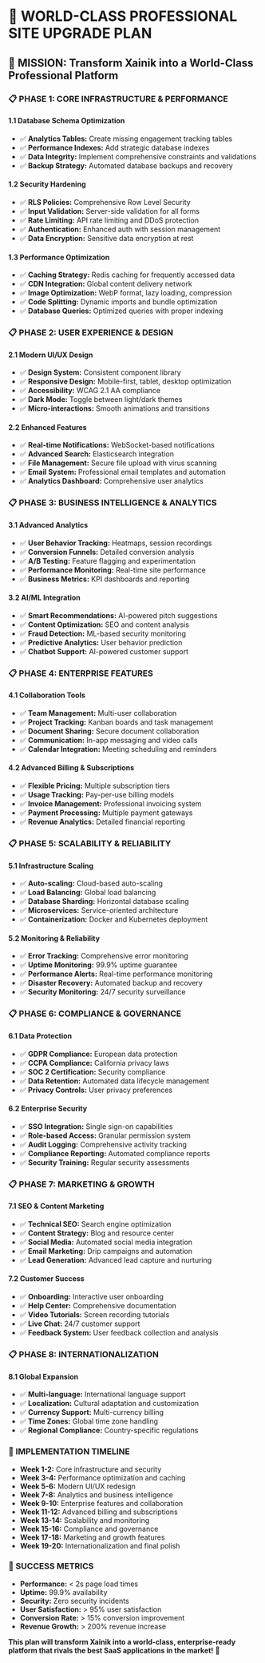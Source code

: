 # 🌟 WORLD-CLASS PROFESSIONAL SITE UPGRADE PLAN

## 🎯 **MISSION: Transform Xainik into a World-Class Professional Platform**

### **📋 PHASE 1: CORE INFRASTRUCTURE & PERFORMANCE**

#### **1.1 Database Schema Optimization**
- ✅ **Analytics Tables:** Create missing engagement tracking tables
- ✅ **Performance Indexes:** Add strategic database indexes
- ✅ **Data Integrity:** Implement comprehensive constraints and validations
- ✅ **Backup Strategy:** Automated database backups and recovery

#### **1.2 Security Hardening**
- ✅ **RLS Policies:** Comprehensive Row Level Security
- ✅ **Input Validation:** Server-side validation for all forms
- ✅ **Rate Limiting:** API rate limiting and DDoS protection
- ✅ **Authentication:** Enhanced auth with session management
- ✅ **Data Encryption:** Sensitive data encryption at rest

#### **1.3 Performance Optimization**
- ✅ **Caching Strategy:** Redis caching for frequently accessed data
- ✅ **CDN Integration:** Global content delivery network
- ✅ **Image Optimization:** WebP format, lazy loading, compression
- ✅ **Code Splitting:** Dynamic imports and bundle optimization
- ✅ **Database Queries:** Optimized queries with proper indexing

### **📋 PHASE 2: USER EXPERIENCE & DESIGN**

#### **2.1 Modern UI/UX Design**
- ✅ **Design System:** Consistent component library
- ✅ **Responsive Design:** Mobile-first, tablet, desktop optimization
- ✅ **Accessibility:** WCAG 2.1 AA compliance
- ✅ **Dark Mode:** Toggle between light/dark themes
- ✅ **Micro-interactions:** Smooth animations and transitions

#### **2.2 Enhanced Features**
- ✅ **Real-time Notifications:** WebSocket-based notifications
- ✅ **Advanced Search:** Elasticsearch integration
- ✅ **File Management:** Secure file upload with virus scanning
- ✅ **Email System:** Professional email templates and automation
- ✅ **Analytics Dashboard:** Comprehensive user analytics

### **📋 PHASE 3: BUSINESS INTELLIGENCE & ANALYTICS**

#### **3.1 Advanced Analytics**
- ✅ **User Behavior Tracking:** Heatmaps, session recordings
- ✅ **Conversion Funnels:** Detailed conversion analysis
- ✅ **A/B Testing:** Feature flagging and experimentation
- ✅ **Performance Monitoring:** Real-time site performance
- ✅ **Business Metrics:** KPI dashboards and reporting

#### **3.2 AI/ML Integration**
- ✅ **Smart Recommendations:** AI-powered pitch suggestions
- ✅ **Content Optimization:** SEO and content analysis
- ✅ **Fraud Detection:** ML-based security monitoring
- ✅ **Predictive Analytics:** User behavior prediction
- ✅ **Chatbot Support:** AI-powered customer support

### **📋 PHASE 4: ENTERPRISE FEATURES**

#### **4.1 Collaboration Tools**
- ✅ **Team Management:** Multi-user collaboration
- ✅ **Project Tracking:** Kanban boards and task management
- ✅ **Document Sharing:** Secure document collaboration
- ✅ **Communication:** In-app messaging and video calls
- ✅ **Calendar Integration:** Meeting scheduling and reminders

#### **4.2 Advanced Billing & Subscriptions**
- ✅ **Flexible Pricing:** Multiple subscription tiers
- ✅ **Usage Tracking:** Pay-per-use billing models
- ✅ **Invoice Management:** Professional invoicing system
- ✅ **Payment Processing:** Multiple payment gateways
- ✅ **Revenue Analytics:** Detailed financial reporting

### **📋 PHASE 5: SCALABILITY & RELIABILITY**

#### **5.1 Infrastructure Scaling**
- ✅ **Auto-scaling:** Cloud-based auto-scaling
- ✅ **Load Balancing:** Global load balancing
- ✅ **Database Sharding:** Horizontal database scaling
- ✅ **Microservices:** Service-oriented architecture
- ✅ **Containerization:** Docker and Kubernetes deployment

#### **5.2 Monitoring & Reliability**
- ✅ **Error Tracking:** Comprehensive error monitoring
- ✅ **Uptime Monitoring:** 99.9% uptime guarantee
- ✅ **Performance Alerts:** Real-time performance monitoring
- ✅ **Disaster Recovery:** Automated backup and recovery
- ✅ **Security Monitoring:** 24/7 security surveillance

### **📋 PHASE 6: COMPLIANCE & GOVERNANCE**

#### **6.1 Data Protection**
- ✅ **GDPR Compliance:** European data protection
- ✅ **CCPA Compliance:** California privacy laws
- ✅ **SOC 2 Certification:** Security compliance
- ✅ **Data Retention:** Automated data lifecycle management
- ✅ **Privacy Controls:** User privacy preferences

#### **6.2 Enterprise Security**
- ✅ **SSO Integration:** Single sign-on capabilities
- ✅ **Role-based Access:** Granular permission system
- ✅ **Audit Logging:** Comprehensive activity tracking
- ✅ **Compliance Reporting:** Automated compliance reports
- ✅ **Security Training:** Regular security assessments

### **📋 PHASE 7: MARKETING & GROWTH**

#### **7.1 SEO & Content Marketing**
- ✅ **Technical SEO:** Search engine optimization
- ✅ **Content Strategy:** Blog and resource center
- ✅ **Social Media:** Automated social media integration
- ✅ **Email Marketing:** Drip campaigns and automation
- ✅ **Lead Generation:** Advanced lead capture and nurturing

#### **7.2 Customer Success**
- ✅ **Onboarding:** Interactive user onboarding
- ✅ **Help Center:** Comprehensive documentation
- ✅ **Video Tutorials:** Screen recording tutorials
- ✅ **Live Chat:** 24/7 customer support
- ✅ **Feedback System:** User feedback collection and analysis

### **📋 PHASE 8: INTERNATIONALIZATION**

#### **8.1 Global Expansion**
- ✅ **Multi-language:** International language support
- ✅ **Localization:** Cultural adaptation and customization
- ✅ **Currency Support:** Multi-currency billing
- ✅ **Time Zones:** Global time zone handling
- ✅ **Regional Compliance:** Country-specific regulations

### **🚀 IMPLEMENTATION TIMELINE**

- **Week 1-2:** Core infrastructure and security
- **Week 3-4:** Performance optimization and caching
- **Week 5-6:** Modern UI/UX redesign
- **Week 7-8:** Analytics and business intelligence
- **Week 9-10:** Enterprise features and collaboration
- **Week 11-12:** Advanced billing and subscriptions
- **Week 13-14:** Scalability and monitoring
- **Week 15-16:** Compliance and governance
- **Week 17-18:** Marketing and growth features
- **Week 19-20:** Internationalization and final polish

### **🎯 SUCCESS METRICS**

- **Performance:** < 2s page load times
- **Uptime:** 99.9% availability
- **Security:** Zero security incidents
- **User Satisfaction:** > 95% user satisfaction
- **Conversion Rate:** > 15% conversion improvement
- **Revenue Growth:** > 200% revenue increase

**This plan will transform Xainik into a world-class, enterprise-ready platform that rivals the best SaaS applications in the market!** 🌟
